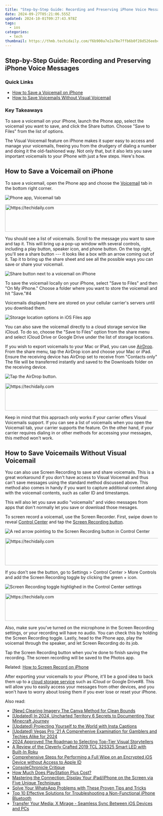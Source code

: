 ```yaml
---
title: "Step-by-Step Guide: Recording and Preserving iPhone Voice Messages"
date: 2024-09-27T05:21:06.555Z
updated: 2024-10-01T09:27:43.978Z
tags:
  - ios
categories:
  - tech
thumbnail: https://thmb.techidaily.com/f6b900a7e2a78e7ffb6b0f28d526eebcba1c857a70cbdea2eddb16d9a4a9539b.png
---
```


## Step-by-Step Guide: Recording and Preserving iPhone Voice Messages

### Quick Links

* [How to Save a Voicemail on iPhone](https://fox-http.techidaily.com/updated-20-best-video-editors-compatible-with-dji-videos/)
* [How to Save Voicemails Without Visual Voicemail](https://data-safeguard.techidaily.com/boost-your-seo-strategy-with-advanced-insights-from-cookiebot-technology/)

### Key Takeaways

 To save a voicemail on your iPhone, launch the Phone app, select the voicemail you want to save, and click the Share button. Choose "Save to Files" from the list of options.

 The Visual Voicemail feature on iPhone makes it super easy to access and manage your voicemails, freeing you from the drudgery of dialing a number and doing it the old-fashioned way. Not only that, but it also lets you save important voicemails to your iPhone with just a few steps. Here's how.

##  How to Save a Voicemail on iPhone

 To save a voicemail, open the Phone app and choose the [Voicemail](https://extra-support.techidaily.com/in-2024-maximizing-your-android-game-adventure-with-kinemaster-review/) tab in the bottom right corner.

![Phone app, Voicemail tab](https://static1.howtogeekimages.com/wordpress/wp-content/uploads/2022/01/PhoneVoicemail-iPhoneVoicemailSetup.png) 

<!-- affiliate ads begin -->
<a href="https://laganoo.pxf.io/c/5597632/1484950/16446" target="_top" id="1484950">
  <img src="//a.impactradius-go.com/display-ad/16446-1484950" border="0" alt="https://techidaily.com" width="728" height="90"/>
</a>
<img height="0" width="0" src="https://laganoo.pxf.io/i/5597632/1484950/16446" style="position:absolute;visibility:hidden;" border="0" />
<!-- affiliate ads end -->

 You should see a list of voicemails. Scroll to the message you want to save and tap it. This will bring up a pop-up window with several controls, including a play button, speaker icon, and phone button. On the top right, you'll see a share button --- it looks like a box with an arrow coming out of it. Tap it to bring up the share sheet and see all the possible ways you can save or share your voicemail.

![Share button next to a voicemail on iPhone](https://static1.howtogeekimages.com/wordpress/wp-content/uploads/2023/05/MessageActions-iPhoneVoicemailSetup-1.png) 

 To save the voicemail locally on your iPhone, select "Save to Files" and then "On My iPhone." Choose a folder where you want to store the voicemail and hit "Save."#4 

 Voicemails displayed here are stored on your cellular carrier's servers until you download them.

![Storage location options in iOS Files app](https://static1.howtogeekimages.com/wordpress/wp-content/uploads/2023/05/iOS-Files-app.png) 

 You can also save the voicemail directly to a cloud storage service like iCloud. To do so, choose the "Save to Files" option from the share menu and select iCloud Drive or Google Drive under the list of storage locations.

 If you wish to export voicemails to your Mac or IPad, you can use [AirDrop](https://facebook-video-footage.techidaily.com/updated-enjoy-youtube-music-anytime-with-these-23-essential-no-cost-audio-extractors-for-2024/). From the share menu, tap the AirDrop icon and choose your Mac or iPad. Ensure the receiving device has AirDrop set to receive from "Contacts only" The file will be transferred instantly and saved to the Downloads folder on the receiving device.

![Tap the AirDrop button.](https://static1.howtogeekimages.com/wordpress/wp-content/uploads/2023/05/iOS-Share-Sheet-2.png) 

<!-- affiliate ads begin -->
<a href="https://imp.i357552.net/c/5597632/1061528/11832" target="_top" id="1061528">
  <img src="//a.impactradius-go.com/display-ad/11832-1061528" border="0" alt="https://techidaily.com" width="728" height="90"/>
</a>
<img height="0" width="0" src="https://imp.i357552.net/i/5597632/1061528/11832" style="position:absolute;visibility:hidden;" border="0" />
<!-- affiliate ads end -->

 Keep in mind that this approach only works if your carrier offers Visual Voicemails support. If you can see a list of voicemails when you open the Voicemail tab, your carrier supports the feature. On the other hand, if your carrier requires dialing in or other methods for accessing your messages, this method won't work.

##  How to Save Voicemails Without Visual Voicemail

 You can also use Screen Recording to save and share voicemails. This is a great workaround if you don't have access to Visual Voicemail and thus can't save messages using the standard method discussed above. This method also comes in handy if you want to capture additional context along with the voicemail contents, such as caller ID and timestamps.

 This will also let you save audio "voicemails" and video messages from apps that don't normally let you save or download those mesages.

 To screen record a voicemail, use the Screen Recorder. First, swipe down to reveal [Control Center](https://youtube-blog.techidaily.com/ring-how-tseries-harnesses-revenue-from-online-viewer-base-youtube/) and tap the [Screen Recording button](https://buynow-reviews.techidaily.com/review-of-cubefits-terramat-enhance-workouts-in-a-stationary-position/).

![A red arrow pointing to the Screen Recording button in Control Center](https://static1.howtogeekimages.com/wordpress/wp-content/uploads/2023/05/iPhone-Screen-Recording-tool.png) 

<!-- affiliate ads begin -->
<a href="https://unicoeye.pxf.io/c/5597632/2134228/18498" target="_top" id="2134228">
  <img src="//a.impactradius-go.com/display-ad/18498-2134228" border="0" alt="https://techidaily.com" width="728" height="90"/>
</a>
<img height="0" width="0" src="https://unicoeye.pxf.io/i/5597632/2134228/18498" style="position:absolute;visibility:hidden;" border="0" />
<!-- affiliate ads end -->

 If you don't see the button, go to Settings > Control Center > More Controls and add the Screen Recording toggle by clicking the green + icon.

![Screen Recording toggle highlighed in the Control Center settings](https://static1.howtogeekimages.com/wordpress/wp-content/uploads/2023/05/Control-Center-settings-1.png) 

<!-- affiliate ads begin -->
<a href="https://appsumo.8odi.net/c/5597632/2068417/7443" target="_top" id="2068417">
  <img src="//a.impactradius-go.com/display-ad/7443-2068417" border="0" alt="https://techidaily.com" width="728" height="90"/>
</a>
<img height="0" width="0" src="https://appsumo.8odi.net/i/5597632/2068417/7443" style="position:absolute;visibility:hidden;" border="0" />
<!-- affiliate ads end -->

 Also, make sure you've turned on the microphone in the Screen Recording settings, or your recording will have no audio. You can check this by holding the Screen Recording toggle. Lastly, head to the Phone app, play the voicemail through the speaker, and let Screen Recording do its job.

 Tap the Screen Recording button when you're done to finish saving the recording. The screen recording will be saved to the Photos app.

Related: [How to Screen Record on iPhone](https://buynow-reviews.techidaily.com/review-of-cubefits-terramat-enhance-workouts-in-a-stationary-position/) 

 After exporting your voicemails to your iPhone, it'll be a good idea to back them up to a [cloud storage service](https://instagram-video-recordings.techidaily.com/navigating-the-truth-in-your-photos-an-instagram-selfie-audit/) such as iCloud or Google Drive#8. This will allow you to easily access your messages from other devices, and you won't have to worry about losing them if you ever lose or reset your iPhone.

<ins class="adsbygoogle"
     style="display:block"
     data-ad-format="autorelaxed"
     data-ad-client="ca-pub-7571918770474297"
     data-ad-slot="1223367746"></ins>

<ins class="adsbygoogle"
     style="display:block"
     data-ad-client="ca-pub-7571918770474297"
     data-ad-slot="8358498916"
     data-ad-format="auto"
     data-full-width-responsive="true"></ins>

<span class="atpl-alsoreadstyle">Also read:</span>
<div><ul>
<li><a href="https://extra-information.techidaily.com/new-clearing-imagery-the-canva-method-for-clean-bounds/"><u>[New] Clearing Imagery The Canva Method for Clean Bounds</u></a></li>
<li><a href="https://screen-capture.techidaily.com/updated-in-2024-uncharted-territory-6-secrets-to-documenting-your-minecraft-journey/"><u>[Updated] In 2024, Uncharted Territory 6 Secrets to Documenting Your Minecraft Journey</u></a></li>
<li><a href="https://instagram-video-files.techidaily.com/updated-projecting-yourself-to-the-world-with-insta-captions/"><u>[Updated] Projecting Yourself to the World with Insta Captions</u></a></li>
<li><a href="https://article-knowledge.techidaily.com/updated-vegas-pro-21-a-comprehenive-examination-for-gamblers-and-techies-alike-for-2024/"><u>[Updated] Vegas Pro '21 A Comprehenive Examination for Gamblers and Techies Alike for 2024</u></a></li>
<li><a href="https://some-skills.techidaily.com/2024-approved-the-roadmap-to-selecting-top-tier-visual-storytellers/"><u>2024 Approved The Roadmap to Selecting Top-Tier Visual Storytellers</u></a></li>
<li><a href="https://buynow-marvelous.techidaily.com/a-review-of-the-cleverly-crafted-2019-tcl-32s325-smart-led-with-built-in-roku/"><u>A Review of the Cleverly Crafted 2019 TCL 32S325 Smart LED with Built-In Roku</u></a></li>
<li><a href="https://os-tips.techidaily.com/comprehensive-steps-for-performing-a-full-wipe-on-an-encrypted-ios-device-without-access-to-apple-id/"><u>Comprehensive Steps for Performing a Full Wipe on an Encrypted iOS Device without Access to Apple ID</u></a></li>
<li><a href="https://screen-capture.techidaily.com/consolechronicle-critique/"><u>ConsoleChronicle Critique</u></a></li>
<li><a href="https://games-able.techidaily.com/how-much-does-playstation-plus-cost/"><u>How Much Does PlayStation Plus Cost?</u></a></li>
<li><a href="https://os-tips.techidaily.com/mastering-the-connection-display-your-ipadiphone-on-the-screen-via-five-unique-techniques/"><u>Mastering the Connection: Display Your iPad/iPhone on the Screen via Five Unique Techniques</u></a></li>
<li><a href="https://os-tips.techidaily.com/solve-your-whatsapp-problems-with-these-proven-tips-and-tricks/"><u>Solve Your WhatsApp Problems with These Proven Tips and Tricks</u></a></li>
<li><a href="https://os-tips.techidaily.com/top-10-effective-solutions-for-troubleshooting-a-non-functional-iphone-bluetooth/"><u>Top 10 Effective Solutions for Troubleshooting a Non-Functional iPhone Bluetooth</u></a></li>
<li><a href="https://os-tips.techidaily.com/transfer-your-media-x-mirage-seamless-sync-between-ios-devices-and-pcs/"><u>Transfer Your Media: X Mirage - Seamless Sync Between iOS Devices and PCs</u></a></li>
</ul></div>

